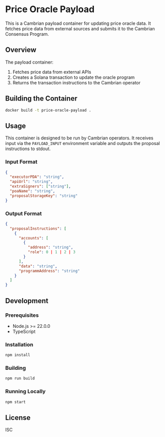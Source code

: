 # Price Oracle Payload

This is a Cambrian payload container for updating price oracle data. It fetches price data from external sources and submits it to the Cambrian Consensus Program.

## Overview

The payload container:

1. Fetches price data from external APIs
2. Creates a Solana transaction to update the oracle program
3. Returns the transaction instructions to the Cambrian operator

## Building the Container

```bash
docker build -t price-oracle-payload .
```

## Usage

This container is designed to be run by Cambrian operators. It receives input via the `PAYLOAD_INPUT` environment variable and outputs the proposal instructions to stdout.

### Input Format

```json
{
  "executorPDA": "string",
  "apiUrl": "string",
  "extraSigners": ["string"],
  "poaName": "string",
  "proposalStorageKey": "string"
}
```

### Output Format

```json
{
  "proposalInstructions": [
    {
      "accounts": [
        {
          "address": "string",
          "role": 0 | 1 | 2 | 3
        }
      ],
      "data": "string",
      "programmAddress": "string"
    }
  ]
}
```

## Development

### Prerequisites

- Node.js >= 22.0.0
- TypeScript

### Installation

```bash
npm install
```

### Building

```bash
npm run build
```

### Running Locally

```bash
npm start
```

## License

ISC 